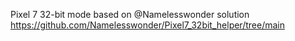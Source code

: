 
Pixel 7 32-bit mode based on @Namelesswonder solution https://github.com/Namelesswonder/Pixel7_32bit_helper/tree/main
